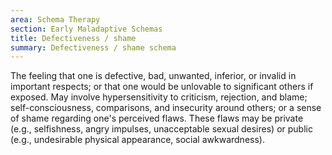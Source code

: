 ```yaml
---
area: Schema Therapy
section: Early Maladaptive Schemas
title: Defectiveness / shame
summary: Defectiveness / shame schema
---
```

The feeling that one is defective, bad, unwanted, inferior, or invalid in important respects; or that one would be unlovable to significant others if exposed. May involve hypersensitivity to criticism, rejection, and blame; self-consciousness, comparisons, and insecurity around others; or a sense of shame regarding one's perceived flaws. These flaws may be private (e.g., selfishness, angry impulses, unacceptable sexual desires) or public (e.g., undesirable physical appearance, social awkwardness).
